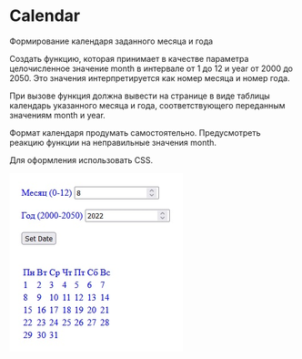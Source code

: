 # Calendar
Формирование календаря заданного месяца и года

Создать функцию, которая принимает в качестве параметра целочисленное значение month в интервале от 1 до 12 и year от 2000 до 2050. 
Это значения интерпретируется как номер месяца и номер года. 

При вызове функция должна вывести на странице в виде таблицы календарь указанного месяца и года, соответствующего переданным значениям month и year.

Формат календаря продумать самостоятельно. Предусмотреть реакцию функции на неправильные значения month. 

Для оформления использовать CSS.

 ![1](https://github.com/Presstomsk/Calendar/blob/main/Calendar.jpg)


